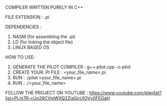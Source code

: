 COMPILER WRITTEN PURELY IN C++

FILE EXTENSION : .pi

DEPENDENCIES :

1) NASM (for assembling the .pi)
2) LD (for linking the object file)
3) LINUX BASED OS

HOW TO USE:

1) GENERATE THE PILOT COMPILER :      g++ pilot.cpp -o pilot
2) CREATE YOUR .PI FILE :             <your_file_name>.pi
3) RUN :                             ./pilot <your_file_name>.pi
4) RUN :                             ./<your_file_name>


FOLLOW THE PROJECT ON YOUTUBE : https://www.youtube.com/playlist?list=PLm7R-cUo29CVmWXQ2ZiaGcUIOVy0FEGaH


